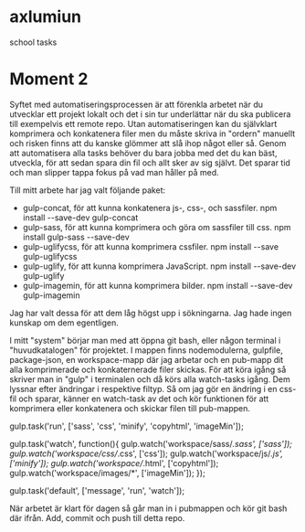# axlumiun
school tasks

# Moment 2
Syftet med automatiseringsprocessen är att förenkla arbetet när du utvecklar ett projekt lokalt och det i sin tur underlättar när du ska publicera till exempelvis ett remote repo. Utan automatiseringen kan du självklart komprimera och konkatenera filer men du måste skriva in "ordern" manuellt och risken finns att du kanske glömmer att slå ihop något eller så. Genom att automatisera alla tasks behöver du bara jobba med det du kan bäst, utveckla, för att sedan spara din fil och allt sker av sig självt. Det sparar tid och man slipper tappa fokus på vad man håller på med.

Till mitt arbete har jag valt följande paket:

* gulp-concat, för att kunna konkatenera js-, css-, och sassfiler.  npm install --save-dev gulp-concat
* gulp-sass, för att kunna komprimera och göra om sassfiler till css.   npm install gulp-sass --save-dev
* gulp-uglifycss, för att kunna komprimera cssfiler.   npm install --save gulp-uglifycss
* gulp-uglify, för att kunna komprimera JavaScript.   npm install --save-dev gulp-uglify
* gulp-imagemin, för att kunna komprimera bilder.   npm install --save-dev gulp-imagemin

Jag har valt dessa för att dem låg högst upp i sökningarna. Jag hade ingen kunskap om dem egentligen.

I mitt "system" börjar man med att öppna git bash, eller någon terminal i "huvudkatalogen" för projektet. I mappen finns nodemodulerna, gulpfile, package-json, en workspace-mapp där jag arbetar och en pub-mapp dit alla komprimerade och konkaternerade filer skickas.
För att köra igång så skriver man in "gulp" i terminalen och då körs alla watch-tasks igång. Dem lyssnar efter ändringar i respektive filtyp. Så om jag gör en ändring i en css-fil och sparar, känner en watch-task av det och kör funktionen för att komprimera eller konkatenera och skickar filen till pub-mappen.


gulp.task('run', ['sass', 'css', 'minify', 'copyhtml', 'imageMin']);


gulp.task('watch', function(){
    gulp.watch('workspace/sass/*.sass', ['sass']);
    gulp.watch('workspace/css/*.css', ['css']);
    gulp.watch('workspace/js/*.js', ['minify']);
    gulp.watch('workspace/*.html', ['copyhtml']);
    gulp.watch('workspace/images/*', ['imageMin']);
});


gulp.task('default', ['message', 'run', 'watch']);


När arbetet är klart för dagen så går man in i pubmappen och kör git bash där ifrån. Add, commit och push till detta repo.

